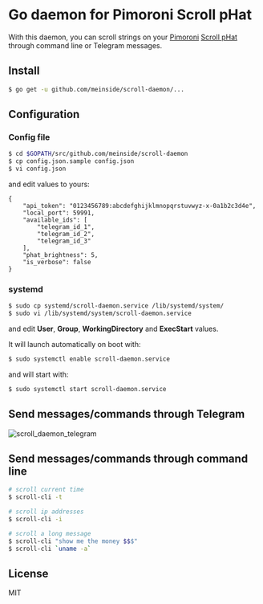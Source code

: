 # Go daemon for Pimoroni Scroll pHat

With this daemon, you can scroll strings on your [Pimoroni](https://shop.pimoroni.com/) [Scroll pHat](https://shop.pimoroni.com/products/scroll-phat) through command line or Telegram messages.

## Install

```bash
$ go get -u github.com/meinside/scroll-daemon/...
```

## Configuration

### Config file

```bash
$ cd $GOPATH/src/github.com/meinside/scroll-daemon
$ cp config.json.sample config.json
$ vi config.json
```

and edit values to yours:

```
{
	"api_token": "0123456789:abcdefghijklmnopqrstuvwyz-x-0a1b2c3d4e",
	"local_port": 59991,
	"available_ids": [
		"telegram_id_1",
		"telegram_id_2",
		"telegram_id_3"
	],
	"phat_brightness": 5,
	"is_verbose": false
}
```

### systemd

```bash
$ sudo cp systemd/scroll-daemon.service /lib/systemd/system/
$ sudo vi /lib/systemd/system/scroll-daemon.service
```

and edit **User**, **Group**, **WorkingDirectory** and **ExecStart** values.

It will launch automatically on boot with:

```bash
$ sudo systemctl enable scroll-daemon.service
```

and will start with:

```bash
$ sudo systemctl start scroll-daemon.service
```

## Send messages/commands through Telegram

![scroll_daemon_telegram](https://cloud.githubusercontent.com/assets/185988/12233597/63451f38-b8ab-11e5-8aa8-f90c8023698c.png)

## Send messages/commands through command line

```bash
# scroll current time
$ scroll-cli -t

# scroll ip addresses
$ scroll-cli -i

# scroll a long message
$ scroll-cli "show me the money $$$"
$ scroll-cli `uname -a`
```


## License

MIT

